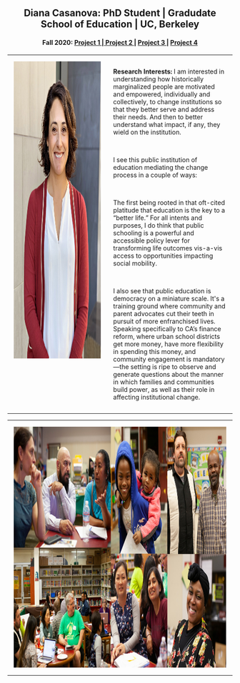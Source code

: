 <center>
<H2> Diana Casanova: PhD Student | Gradudate School of Education | UC, Berkeley </H2>
   <center>
       <H4> Fall 2020: <a href="/project1.md"> Project 1 </a> |<a href="/project2.md"> Project 2 </a>| <a href="/project3.md">Project 3 </a> | <a href="/project4.md"> Project 4 </a> </H4> 
<table>
<tbody>
<tr valign="top">
<td style="vertical-align:top;width:500px;margin: 0 auto;padding: 1em;"><img alt="" src="/images/IMG_DC_cropheadshot_resized_small.jpg" style="width: 500px; height: 666px;" /></td>
<td style="vertical-align:top;width:500px;margin: 0 auto;padding: 1em;">
    <p> <strong> Research Interests:</strong> I am interested in understanding how historically marginalized people are motivated and empowered, individually and collectively, to change institutions so that they better serve and address their needs. And then to better understand what impact, if any, they wield on the institution.</p>
    <p>&nbsp;</p>
<p>I see this public institution of education mediating the change process in a couple of ways:</p>
    <p>&nbsp;</p>
<p>The first being rooted in that oft-cited platitude that education is the key to a “better life.” For all intents and purposes, I do think that public schooling is a powerful and accessible policy lever for transforming life outcomes vis-a-vis access to opportunities impacting social mobility.</p>
    <p>&nbsp;</p>
<p>I also see that public education is democracy on a miniature scale. It&#39;s a training ground where community and parent advocates cut their teeth in pursuit of more enfranchised lives. Speaking specifically to CA’s finance reform, where urban school districts get more money, have more flexibility in spending this money, and community engagement is mandatory—the setting is ripe to observe and generate questions about the manner in which families and communities build power, as well as their role in affecting institutional change.
 </p>
 </td>
</tr>
</tbody>
</table>

<table>
<tbody>
<tr valign="top">
    <td style="vertical-align:top;width:1000px;margin: 0 auto;padding: 1em;"><img alt="" src="/images/LCAP_PSAC_collage.jpg" style="width: 960px; height: 540px;" /> </td> 
</tr>
</tbody>
</table>
